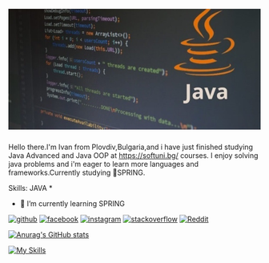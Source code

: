 ![Java Developer](https://github.com/IvanMPetrov/IvanMPetrov/blob/main/java-training-banner-720x480.jpg)

###
Hello there.I'm Ivan from Plovdiv,Bulgaria,and i have just finished studying Java Advanced and Java OOP at https://softuni.bg/ courses.
I enjoy solving java problems and i'm eager to learn more languages and frameworks.Currently studying 🌱SPRING.

Skills: JAVA
* 

- 🌱 I’m currently learning SPRING 


[<img src='https://cdn.jsdelivr.net/npm/simple-icons@3.0.1/icons/github.svg' alt='github' height='40'>](https://github.com/IvanMPetrov)  [<img src='https://cdn.jsdelivr.net/npm/simple-icons@3.0.1/icons/facebook.svg' alt='facebook' height='40'>](https://www.facebook.com/https://www.facebook.com/ivan.petrov.5891/)  [<img src='https://cdn.jsdelivr.net/npm/simple-icons@3.0.1/icons/instagram.svg' alt='instagram' height='40'>](https://www.instagram.com/https://www.instagram.com/ivan.petrov.7777//)  [<img src='https://cdn.jsdelivr.net/npm/simple-icons@3.0.1/icons/stackoverflow.svg' alt='stackoverflow' height='40'>](https://stackoverflow.com/users///TODO)  [<img src='https://cdn.jsdelivr.net/npm/simple-icons@3.0.1/icons/reddit.svg' alt='Reddit' height='40'>](https://www.reddit.com/user///TODO)  


[![Anurag's GitHub stats](https://github-readme-stats.vercel.app/api?username=IvanMPetrov)](https://github.com/anuraghazra/github-readme-stats)


[![My Skills](https://skillicons.dev/icons?i=java,kotlin,nodejs,figma&theme=light)](https://skillicons.dev)

